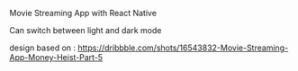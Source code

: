 Movie Streaming App with React Native

Can switch between light and dark mode

design based on : https://dribbble.com/shots/16543832-Movie-Streaming-App-Money-Heist-Part-5
